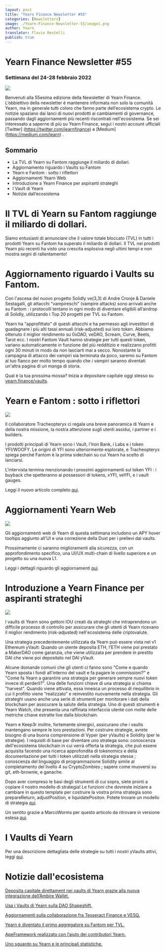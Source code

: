 ```yaml
---
layout: post
title: "Yearn Finance Newsletter #55"
categories: [Newsletters]
image: ./Yearn-Finance-Newsletter-55/image1.png
author: Yearn
translator: Flavio Restelli
publish: true
---
```


# Yearn Finance Newsletter #55

### Settimana del 24-28 febbraio 2022

![](image1.png)

Benvenuti alla 55esima edizione della Newsletter di Yearn Finance. L’obbiettivo della newsletter è mantenere informata non solo la comunità Yearn, ma in generale tutti coloro che fanno parte dell’ecosistema crypto. Le notizie spaziano dai lanci di nuovi prodotti ai cambiamenti di governance, passando dagli aggiornamenti più recenti riscontrati nell'ecosistema. Se sei interessato a saperne di più su Yearn Finance, segui i nostri account ufficiali [Twitter] (https://twitter.com/iearnfinance) e [Medium] (https://medium.com/iearn)  .


## Sommario

- La TVL di Yearn su Fantom raggiunge il miliardo di dollari.
- Aggiornamento riguardo i Vaults su Fantom
- Yearn e Fantom : sotto i riflettori
- Aggiornamenti Yearn Web 
- Introduzione a Yearn Finance per aspiranti strateghi
- I Vault di Yearn
- Notizie dall’ecosistema


# Il TVL di Yearn su Fantom raggiunge il miliardo di dollari. 
[](image2.png)
Siamo entusiasti di annunciare che il valore totale bloccato (TVL) in tutti i prodotti Yearn su Fantom ha superato il miliardo di dollari. Il TVL nei prodotti Yearn più recenti ha visto una crescita esplosiva negli ultimi tempi e non mostra segni di rallentamento!

# Aggiornamento riguardo i Vaults su Fantom.
Con l'ascesa del nuovo progetto Solidly ve(3,3) di Andre Cronje & Daniele Sestagalli, gli attacchi “vampireschi” (vampire attacks) sono arrivati anche su Fantom : i protocolli tentano in ogni modo di diventare eligibili all’airdrop di Solidly, utilizzando i Top 20 progetti per TVL su Fantom.

Yearn ha “approfittato” di questi attacchi e ha permesso agli investitori di guadagnare i più alti tassi annuali (risk-adjusted) sui loro token. Abbiamo ottenuto il miglior rendimento su 0xDAO, veDAO, Scream, Curve, Beets, Tarot ecc. I nostri Fantom Vault hanno strategie per tutti questi token, variano automaticamente in funzione del più redditizio e realizzano profitti ogni 30 minuti in modo da non lasciarti mai a secco. Nonostante la campagna di attacco dei vampiri sia terminata da poco, saremo su Fantom al tuo fianco per molto tempo quando che i vampiri saranno diventati un'altra pagina di un manga di storia.

Qual è la tua prossima mossa? Inizia a depositare capitale oggi stesso su [yearn.finance/vaults](https://yearn.finance/vaults).

# Yearn e Fantom : sotto i riflettori

![](image3.png)

Il collaboratore Tracheopteryx ci regala una breve panoramica di Yearn e della nostra missione, la nostra attenzione sugli utenti assidui, i partner e i builders. 

I prodotti principali di Yearn sono i Vault, l'Iron Bank, i Labs e i token YFI/WOOFY. Le origini di YFI sono ulteriormente esplorate, e Tracheopteryx spiega perché Fantom è la prima sidechain su cui Yearn ha scelto di lanciarsi.

L'intervista termina menzionando i prossimi aggiornamenti sul token YFI : i buyback che spetteranno ai possessori di tokens, xYFI, veYFI, e i vault gauges.

Leggi il nuovo articolo completo  [qui](https://fantom.foundation/blog/fantom-ecosystem-spotlight-yearn/?__cf_chl_rt_tk=rdrT2KHoFbjTe1yyUOmIDA92AeTmrMPKtQW5yT18mwk-1643234302-0-gaNycGzNCH0).

# Aggiornamenti Yearn Web 

![](image4.png)

Gli aggiornamenti web di Yearn di questa settimana includono un APY hover tooltips aggiunto all'UI e una correzione della Dust per i prelievi dai vaults.

Prossimamente ci saranno miglioramenti alla sicurezza, con un approfondimento specifico, una UI/UX multi-chain di livello superiore e un progetto su una nuova L1.

Leggi i dettagli riguardo gli aggiornamenti [qui](https://yearnweb.substack.com/p/yearn-web-engineering-update-7d7?r=2y79e&utm_campaign=post&utm_medium=web).

# Introduzione a Yearn Finance per aspiranti strateghi

![](image5.png)

I vaults di Yearn sono gettoni IOU creati da strateghi che intraprendono un difficile processo di controllo per assicurare che gli utenti di Yearn ricevano il miglior rendimento (risk-adjusted) nell'ecosistema delle criptovalute.

Una strategia precedentemente utilizzata da Yearn può essere vista nel v1 Ethereum yVault: Quando un utente deposita ETH, l'ETH viene poi prestato a MakerDAO come garanzia, che viene utilizzata per prendere in prestito DAI che viene poi depositato nel DAI yVault.

Alcune domande comuni che gli utenti ci fanno sono "Come e quando Yearn sposta i fondi all'interno del vault e fa pagare le commissioni?" e "Come fa Yearn a garantire una strategia per generare sempre nuovi token invece di perderli?". Una delle funzioni chiave di una strategia si chiama "harvest". Quando viene attivata, essa innesca un processo di riequilibrio in cui il profitto viene “realizzato” e reinvestito nuovamente nella strategia. Gli strateghi usano anche una serie di strumenti per monitorare i dati della blockchain per assicurare la salute della strategia. Uno di questi strumenti è Yearn Watch, che presenta una raffinata interfaccia utente con molte delle metriche chiave estratte live dalla blockchain.

Yearn e Keep3r inoltre, fortemente sinergici, assicurano che i vaults mantengano sempre le loro prestazioni. Per costruire strategie, avrete bisogno di una buona comprensione di Vyper (per yVaults) e Solidity (per le strategie). I requisiti di base per diventare uno stratega sono: conoscenza dell'ecosistema blockchain in cui verrà offerta la strategia, che può essere acquisita facendo una ricerca approfondita di tokenomics e della documentazione per tutti i token utilizzati nella strategia stessa ; conoscenza del linguaggio di programmazione Solidity simile al completamento del livello 4 su CryptoZombies ; sapere come muoversi su git, eth-brownie, e ganache.

Dopo aver compreso le basi degli strumenti di cui sopra, siete pronti a copiare il nostro modello di strategia! Le funzioni che dovreste iniziare a cambiare in questo template per costruire la vostra prima strategia sono prepareReturn, adjustPosition, e liquidatePositon. Potete trovare un modello di strategia [qui](https://github.com/yearn/brownie-strategy-mix).

Un sentito grazie a MarcoWorms per questo articolo da ritrovare in versione estesa [qui](https://medium.com/iearn/yearn-finance-explained-what-are-vaults-and-strategies-96970560432).

# I Vaults di Yearn

Per una descrizione dettagliata delle strategie su tutti i nostri yVaults attivi, leggi [qui](https://medium.com/yearn-state-of-the-vaults/the-vaults-at-yearn-9237905ffed3).

# Notizie dall'ecosistema

[Deposita capitale direttament nei vaults di Yearn grazie alla nuova integrazione dell’Ambire Wallet.](https://twitter.com/AmbireWallet/status/1483087593285820416)

[Usa i Vaults di Yearn sulla DAO Shapeshift.](https://twitter.com/ShapeShift_io/status/1484599573289086984)

[Aggiornamenti sulla collaborazione fra Tesseract Finance e VESQ.](https://twitter.com/tesseract_fi/status/1483484524143128578)

[Yearn è diventato il primo aggregatore su Fantom per TVL.](https://twitter.com/vannny365/status/1484385291947368448)

[ApeFramework realizzato con l’aiuto dei contributori Yearn.](https://twitter.com/ApeFramework)

[Uno sguardo su Yearn e le principali statistiche.](https://twitter.com/fuuurma/status/1484503576076599298)
